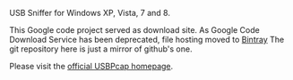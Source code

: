 USB Sniffer for Windows XP, Vista, 7 and 8.

This Google code project served as download site. As Google Code Download Service has been deprecated, file hosting moved to [Bintray](https://bintray.com/desowin/USBPcap) The git repository here is just a mirror of github's one.

Please visit the [official USBPcap homepage](http://desowin.org/usbpcap).